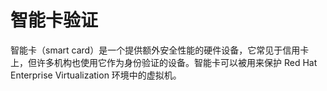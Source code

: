 # 智能卡验证

智能卡（smart card）是一个提供额外安全性能的硬件设备，它常见于信用卡上，但许多机构也使用它作为身份验证的设备。智能卡可以被用来保护 Red Hat Enterprise Virtualization 环境中的虚拟机。
